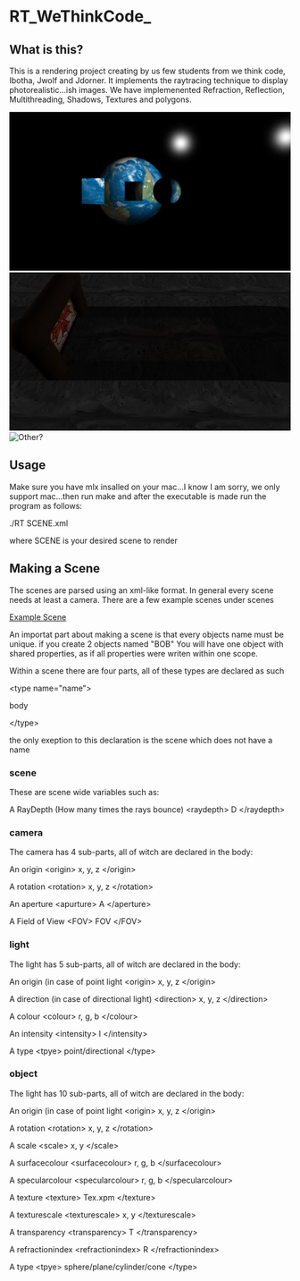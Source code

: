 # RT_WeThinkCode_

## What is this?
This is a rendering project creating by us few students from we think code, Ibotha, Jwolf and Jdorner. It implements the raytracing technique to display photorealistic...ish images. We have implemenented Refraction, Reflection, Multithreading, Shadows, Textures and polygons.

![Heller?](https://github.com/WolfenGames/RT_WeThinkCode_/blob/master/Screen%20Shots/Celestial%20crystal%20ball.jpg)
![Other?](https://github.com/WolfenGames/RT_WeThinkCode_/blob/master/Screen%20Shots/Moon%20Church.jpg)
![Other?](https://github.com/WolfenGames/RT_WeThinkCode_/blob/master/Screen%20Shots/The%20Best%20RT%20You%20Ever%20Did%20See!%20Thu%20Sep%2020%2018:30:15%202018%0A.png)


## Usage

Make sure you have mlx insalled on your mac...I know I am sorry, we only support mac...then run make and after the executable is made run the program as follows:

./RT SCENE.xml

where SCENE is your desired scene to render

## Making a Scene

The scenes are parsed using an xml-like format. In general every scene needs at least a camera. There are a few example scenes under scenes

[Example Scene](https://github.com/WolfenGames/RT_WeThinkCode_/blob/master/scenes/light.xml)

An importat part about making a scene is that every objects name must be unique. if you create 2 objects named "BOB" You will have one object with shared properties, as if all properties were writen within one scope.

Within a scene there are four parts, all of these types are declared as such 

\<type name="name"\>

  body
  
 \</type\>
 
 
 the only exeption to this declaration is the scene which does not have a name

### scene

These are scene wide variables such as:

A RayDepth (How many times the rays bounce)    \<raydepth\> D \</raydepth\>


### camera
 
The camera has 4 sub-parts, all of witch are declared in the body:

An origin                                      \<origin> x, y, z \</origin>

A rotation                                     \<rotation> x, y, z \</rotation>

An aperture                                    \<apurture> A \</aperture\>

A Field of View                                 \<FOV> FOV \</FOV>


### light
 
The light has 5 sub-parts, all of witch are declared in the body:

An origin (in case of point light              \<origin\> x, y, z \</origin\>

A direction (in case of directional light)     \<direction\> x, y, z \</direction\>

A colour                                       \<colour\> r, g, b \</colour\>

An intensity                                   \<intensity\> I \</intensity\>

A type                                         \<tpye\> point/directional \</type\>


### object
 
The light has 10 sub-parts, all of witch are declared in the body:

An origin (in case of point light              \<origin\> x, y, z \</origin\>

A rotation                                     \<rotation\> x, y, z \</rotation\>

A scale                                        \<scale\> x, y \</scale\>

A surfacecolour                                \<surfacecolour\> r, g, b \</surfacecolour\>

A specularcolour                               \<specularcolour\> r, g, b \</specularcolour\>

A texture                                      \<texture\> Tex.xpm \</texture\>

A texturescale                                 \<texturescale\> x, y \</texturescale\>

A transparency                                 \<transparency\> T \</transparency\>

A refractionindex                              \<refractionindex\> R \</refractionindex\>

A type                                         \<tpye\> sphere/plane/cylinder/cone \</type\>

